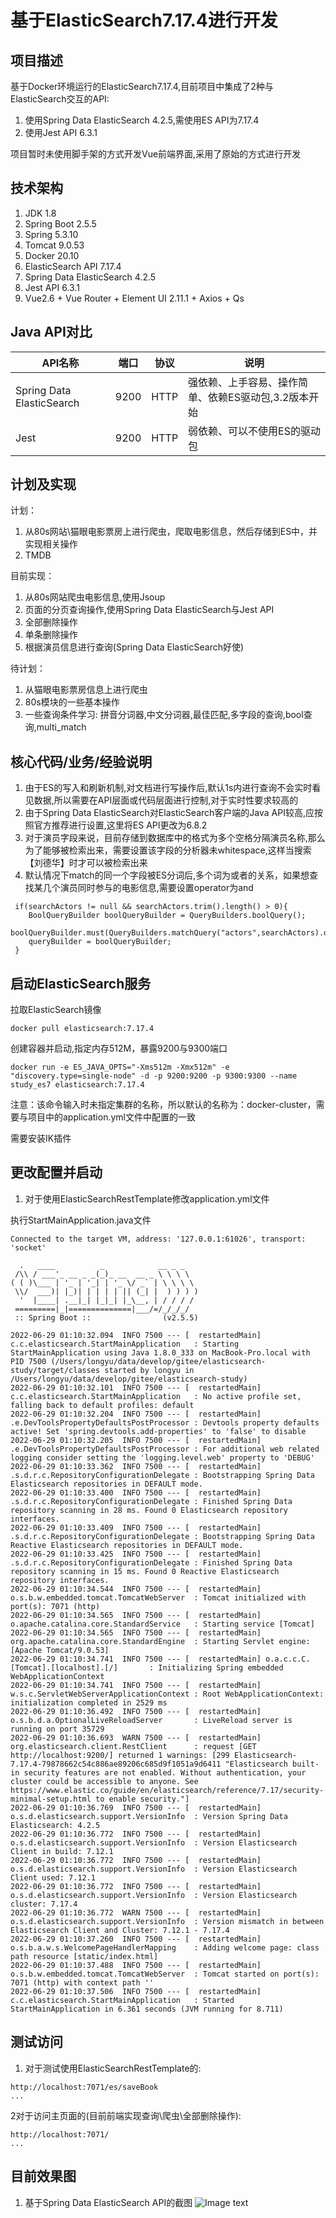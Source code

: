 # 基于ElasticSearch7.17.4进行开发

## 项目描述
基于Docker环境运行的ElasticSearch7.17.4,目前项目中集成了2种与ElasticSearch交互的API:
1. 使用Spring Data ElasticSearch 4.2.5,需使用ES API为7.17.4
3. 使用Jest API 6.3.1

项目暂时未使用脚手架的方式开发Vue前端界面,采用了原始的方式进行开发

## 技术架构

1. JDK 1.8
2. Spring Boot 2.5.5
3. Spring 5.3.10
4. Tomcat 9.0.53
5. Docker 20.10
6. ElasticSearch API 7.17.4
7. Spring Data ElasticSearch 4.2.5
8. Jest API 6.3.1
9. Vue2.6 + Vue Router + Element UI 2.11.1 + Axios + Qs


## Java API对比
|  API名称   | 端口  | 协议  | 说明  |
|  ----  | ----  | ----   | ----  |
|  Spring Data ElasticSearch   | 9200  | HTTP  | 强依赖、上手容易、操作简单、依赖ES驱动包,3.2版本开始  |
|  Jest   | 9200  | HTTP  | 弱依赖、可以不使用ES的驱动包  |



## 计划及实现
计划：
1. 从80s网站\猫眼电影票房上进行爬虫，爬取电影信息，然后存储到ES中，并实现相关操作
2. TMDB

目前实现：
1. 从80s网站爬虫电影信息,使用Jsoup
2. 页面的分页查询操作,使用Spring Data ElasticSearch与Jest API
3. 全部删除操作
4. 单条删除操作
5. 根据演员信息进行查询(Spring Data ElasticSearch好使)

待计划：
1. 从猫眼电影票房信息上进行爬虫
2. 80s模块的一些基本操作
3. 一些查询条件学习: 拼音分词器,中文分词器,最佳匹配,多字段的查询,bool查询,multi_match
     

## 核心代码/业务/经验说明
1. 由于ES的写入和刷新机制,对文档进行写操作后,默认1s内进行查询不会实时看见数据,所以需要在API层面或代码层面进行控制,对于实时性要求较高的
2. 由于Spring Data ElasticSearch对ElasticSearch客户端的Java API较高,应按照官方推荐进行设置,这里将ES API更改为6.8.2
3. 对于演员字段来说，目前存储到数据库中的格式为多个空格分隔演员名称,那么为了能够被检索出来，需要设置该字段的分析器未whitespace,这样当搜索【刘德华】时才可以被检索出来
4. 默认情况下match的同一个字段被ES分词后,多个词为或者的关系，如果想查找某几个演员同时参与的电影信息,需要设置operator为and
````
 if(searchActors != null && searchActors.trim().length() > 0){
    BoolQueryBuilder boolQueryBuilder = QueryBuilders.boolQuery();
    boolQueryBuilder.must(QueryBuilders.matchQuery("actors",searchActors).operator(Operator.AND));
    queryBuilder = boolQueryBuilder;
 }
````

## 启动ElasticSearch服务

拉取ElasticSearch镜像
````
docker pull elasticsearch:7.17.4
````

创建容器并启动,指定内存512M，暴露9200与9300端口
````
docker run -e ES_JAVA_OPTS="-Xms512m -Xmx512m" -e "discovery.type=single-node" -d -p 9200:9200 -p 9300:9300 --name study_es7 elasticsearch:7.17.4
````
注意：该命令输入时未指定集群的名称，所以默认的名称为：docker-cluster，需要与项目中的application.yml文件中配置的一致

需要安装IK插件

## 更改配置并启动

1. 对于使用ElasticSearchRestTemplate修改application.yml文件

执行StartMainApplication.java文件

````
Connected to the target VM, address: '127.0.0.1:61026', transport: 'socket'

  .   ____          _            __ _ _
 /\\ / ___'_ __ _ _(_)_ __  __ _ \ \ \ \
( ( )\___ | '_ | '_| | '_ \/ _` | \ \ \ \
 \\/  ___)| |_)| | | | | || (_| |  ) ) ) )
  '  |____| .__|_| |_|_| |_\__, | / / / /
 =========|_|==============|___/=/_/_/_/
 :: Spring Boot ::                (v2.5.5)

2022-06-29 01:10:32.094  INFO 7500 --- [  restartedMain] c.c.elasticsearch.StartMainApplication   : Starting StartMainApplication using Java 1.8.0_333 on MacBook-Pro.local with PID 7500 (/Users/longyu/data/develop/gitee/elasticsearch-study/target/classes started by longyu in /Users/longyu/data/develop/gitee/elasticsearch-study)
2022-06-29 01:10:32.101  INFO 7500 --- [  restartedMain] c.c.elasticsearch.StartMainApplication   : No active profile set, falling back to default profiles: default
2022-06-29 01:10:32.204  INFO 7500 --- [  restartedMain] .e.DevToolsPropertyDefaultsPostProcessor : Devtools property defaults active! Set 'spring.devtools.add-properties' to 'false' to disable
2022-06-29 01:10:32.205  INFO 7500 --- [  restartedMain] .e.DevToolsPropertyDefaultsPostProcessor : For additional web related logging consider setting the 'logging.level.web' property to 'DEBUG'
2022-06-29 01:10:33.362  INFO 7500 --- [  restartedMain] .s.d.r.c.RepositoryConfigurationDelegate : Bootstrapping Spring Data Elasticsearch repositories in DEFAULT mode.
2022-06-29 01:10:33.400  INFO 7500 --- [  restartedMain] .s.d.r.c.RepositoryConfigurationDelegate : Finished Spring Data repository scanning in 28 ms. Found 0 Elasticsearch repository interfaces.
2022-06-29 01:10:33.409  INFO 7500 --- [  restartedMain] .s.d.r.c.RepositoryConfigurationDelegate : Bootstrapping Spring Data Reactive Elasticsearch repositories in DEFAULT mode.
2022-06-29 01:10:33.425  INFO 7500 --- [  restartedMain] .s.d.r.c.RepositoryConfigurationDelegate : Finished Spring Data repository scanning in 15 ms. Found 0 Reactive Elasticsearch repository interfaces.
2022-06-29 01:10:34.544  INFO 7500 --- [  restartedMain] o.s.b.w.embedded.tomcat.TomcatWebServer  : Tomcat initialized with port(s): 7071 (http)
2022-06-29 01:10:34.565  INFO 7500 --- [  restartedMain] o.apache.catalina.core.StandardService   : Starting service [Tomcat]
2022-06-29 01:10:34.565  INFO 7500 --- [  restartedMain] org.apache.catalina.core.StandardEngine  : Starting Servlet engine: [Apache Tomcat/9.0.53]
2022-06-29 01:10:34.741  INFO 7500 --- [  restartedMain] o.a.c.c.C.[Tomcat].[localhost].[/]       : Initializing Spring embedded WebApplicationContext
2022-06-29 01:10:34.741  INFO 7500 --- [  restartedMain] w.s.c.ServletWebServerApplicationContext : Root WebApplicationContext: initialization completed in 2529 ms
2022-06-29 01:10:36.492  INFO 7500 --- [  restartedMain] o.s.b.d.a.OptionalLiveReloadServer       : LiveReload server is running on port 35729
2022-06-29 01:10:36.693  WARN 7500 --- [  restartedMain] org.elasticsearch.client.RestClient      : request [GET http://localhost:9200/] returned 1 warnings: [299 Elasticsearch-7.17.4-79878662c54c886ae89206c685d9f1051a9d6411 "Elasticsearch built-in security features are not enabled. Without authentication, your cluster could be accessible to anyone. See https://www.elastic.co/guide/en/elasticsearch/reference/7.17/security-minimal-setup.html to enable security."]
2022-06-29 01:10:36.769  INFO 7500 --- [  restartedMain] o.s.d.elasticsearch.support.VersionInfo  : Version Spring Data Elasticsearch: 4.2.5
2022-06-29 01:10:36.772  INFO 7500 --- [  restartedMain] o.s.d.elasticsearch.support.VersionInfo  : Version Elasticsearch Client in build: 7.12.1
2022-06-29 01:10:36.772  INFO 7500 --- [  restartedMain] o.s.d.elasticsearch.support.VersionInfo  : Version Elasticsearch Client used: 7.12.1
2022-06-29 01:10:36.772  INFO 7500 --- [  restartedMain] o.s.d.elasticsearch.support.VersionInfo  : Version Elasticsearch cluster: 7.17.4
2022-06-29 01:10:36.772  WARN 7500 --- [  restartedMain] o.s.d.elasticsearch.support.VersionInfo  : Version mismatch in between Elasticsearch Client and Cluster: 7.12.1 - 7.17.4
2022-06-29 01:10:37.260  INFO 7500 --- [  restartedMain] o.s.b.a.w.s.WelcomePageHandlerMapping    : Adding welcome page: class path resource [static/index.html]
2022-06-29 01:10:37.488  INFO 7500 --- [  restartedMain] o.s.b.w.embedded.tomcat.TomcatWebServer  : Tomcat started on port(s): 7071 (http) with context path ''
2022-06-29 01:10:37.506  INFO 7500 --- [  restartedMain] c.c.elasticsearch.StartMainApplication   : Started StartMainApplication in 6.361 seconds (JVM running for 8.711)

````

## 测试访问

1. 对于测试使用ElasticSearchRestTemplate的:
````
http://localhost:7071/es/saveBook
...
````
2对于访问主页面的(目前前端实现查询\爬虫\全部删除操作):
````
http://localhost:7071/
...
````
## 目前效果图
1. 基于Spring Data ElasticSearch API的截图
![Image text](./elasticsearch7/images/t1.png)

